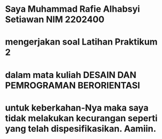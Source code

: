 # Saya Muhammad Rafie Alhabsyi Setiawan NIM 2202400
# mengerjakan soal Latihan Praktikum 2
# dalam mata kuliah DESAIN DAN PEMROGRAMAN BERORIENTASI
# untuk keberkahan-Nya maka saya tidak melakukan kecurangan seperti yang telah dispesifikasikan. Aamiin.
